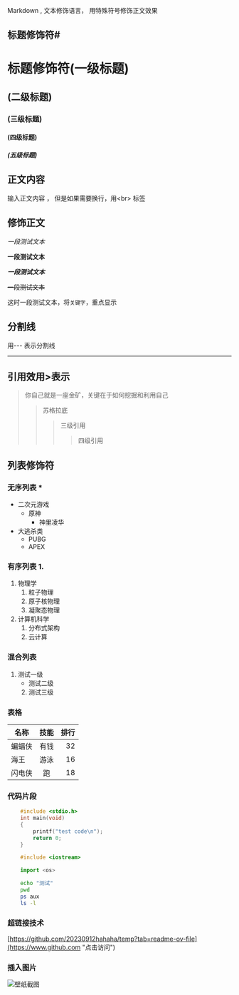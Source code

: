 Markdown , 文本修饰语言， 用特殊符号修饰正文效果<br>

## 标题修饰符\#

# 标题修饰符(一级标题)
## (二级标题)
### (三级标题)
#### (四级标题)
##### (五级标题)


## 正文内容

   输入正文内容 ， 但是如果需要换行，用\<br\> 标签

## 修饰正文

  *一段测试文本*

  **一段测试文本**

  ***一段测试文本***

  ~~一段测试文本~~

  这时一段测试文本，将`关键字`，重点显示

## 分割线

  用\-\-\- 表示分割线

---

## 引用效用\>表示
> 你自己就是一座金矿，关键在于如何挖掘和利用自己
>> 苏格拉底
>>> 三级引用
>>>> 四级引用

## 列表修饰符
### 无序列表 \*
* 二次元游戏
  * 原神
    * 神里凌华
* 大逃杀类
  * PUBG
  * APEX

### 有序列表 1.
1. 物理学
   1. 粒子物理
   2. 原子核物理
   3. 凝聚态物理
2. 计算机科学
   1. 分布式架构
   2. 云计算
### 混合列表
1. 测试一级
   * 测试二级
   2. 测试三级

### 表格
名称|技能|排行
--|:--:|--:
蝙蝠侠|有钱|32
海王|游泳|16
闪电侠|跑|18

### 代码片段

```c
	#include <stdio.h>
	int main(void)
	{
		printf("test code\n");
		return 0;
	}
```

```cpp
	#include <iostream>
```
```python
	import <os>
```
```bash
	echo "测试"
	pwd
	ps aux
	ls -l
```

### 超链接技术

[https://github.com/20230912hahaha/temp?tab=readme-ov-file](https://www.github.com "点击访问")

### 插入图片
![壁纸截图](C://Users//cui88//Desktop//1.jpg "悬停标题")
